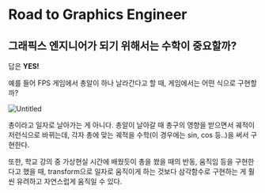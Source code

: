 # Road to Graphics Engineer

## 그래픽스 엔지니어가 되기 위해서는 수학이 중요할까?

답은 **YES!**

예를 들어 FPS 게임에서 총알이 하나 날라간다고 할 때, 게임에서는 어떤 식으로 구현할까?

![Untitled](Road%20to%20Graphics%20Engineer%20eee6504e0c37489e8eeb68e2a3334813/Untitled.png)

총이라고 일자로 날아가는 게 아니다. 총알이 날아갈 때 총구의 영향을 받으면서 궤적이 저런식으로 바뀌는데, 각자 총에 맞는 궤적을 수학(이 경우에는 sin, cos 등..)을 써서 구현한다.

또한, 학교 강의 중 가상현실 시간에 배웠듯이 총을 쐈을 때의 반동, 움직임 등을 구현한다고 했을 때, transform으로 일자로 움직이게 하는 것보다 삼각함수로 구현하는 게 훨씬 유려하고 자연스럽게 움직일 수 있다.
